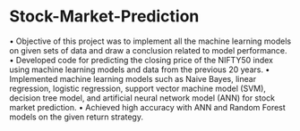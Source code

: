 # Stock-Market-Prediction
• Objective of this project was to implement all the machine learning models on given sets of data and draw a
conclusion related to model performance.
• Developed code for predicting the closing price of the NIFTY50 index using machine learning models and data
from the previous 20 years.
• Implemented machine learning models such as Naive Bayes, linear regression, logistic regression, support
vector machine model (SVM), decision tree model, and artificial neural network model (ANN) for stock
market prediction.
• Achieved high accuracy with ANN and Random Forest models on the given return strategy.
